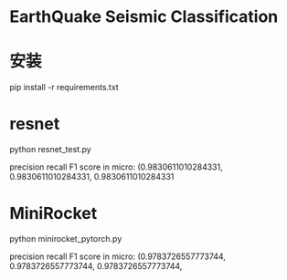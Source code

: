 # EarthQuake Seismic Classification

# 安装

pip install -r requirements.txt

# resnet

python resnet_test.py

precision recall  F1 score in micro: (0.9830611010284331, 0.9830611010284331, 0.9830611010284331


# MiniRocket

python minirocket_pytorch.py

precision recall  F1 score in micro: (0.9783726557773744, 0.9783726557773744, 0.9783726557773744,
